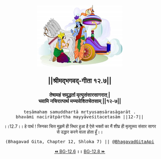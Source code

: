 <center><img src="../../asset/BG.png" alt="#API #bhagavadgitaapi #slok #nodejs #js #api #gitaapi #krishna #hinduism #vedic #ISKCON #shreemadbhagavadgita #technology"/>
<h2>||श्रीमद्‍भगवद्‍-गीता १२.७||</h2>
<h3>तेषामहं समुद्धर्ता मृत्युसंसारसागरात् |<br/>भवामि नचिरात्पार्थ मय्यावेशितचेतसाम् ||१२-७||</h3>
<pre>teṣāmahaṃ samuddhartā mṛtyusaṃsārasāgarāt .<br/>bhavāmi nacirātpārtha mayyāveśitacetasām ||12-7||</pre>
<p>।।12.7।। हे पार्थ ! जिनका चित्त मुझमें ही स्थिर हुआ है ऐसे भक्तों का मैं शीघ्र ही मृत्युरूप संसार सागर से उद्धार करने वाला होता हूँ।।</p>
<pre>(Bhagavad Gita, Chapter 12, Shloka 7) || <a href="https://twitter.com/bhagavadgitaapi">@BhagavadGitaApi</a></pre><a href="../../12/6">⏪  BG-12.6</a><b>        ।।        </b><a href="../../12/8">BG-12.8  ⏩</a></center></center>